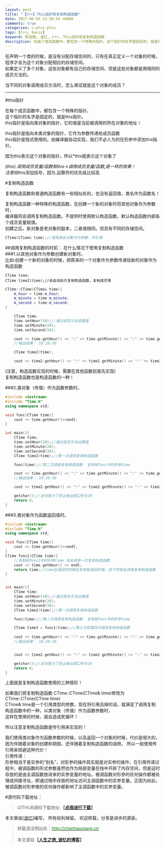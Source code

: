 ```yaml
---
layout: post
title: "【C++】This指针和复制构造函数"
date: 2017-06-03 13:38:54 +0800
comments: true
categories: c-plus-plus
tags: [C++, basis]
keyword: 陈浩翔, 谙忆, C++, This指针和复制构造函数
description: 在每个成员函数中，都包含一个特殊的指针。这个指针的名字是固定的，就是this指针。this指针是指向类对象的指针，它的值是当前被调用的所在对象的地址！  
---
```


在声明一个类的时候，是没有分配存储空间的，只有在真正定义一个对象的时候，程序才会为这个对象分配相应的存储空间。  
如果定义了多个对象，这些对象都有自己的存储空间，但是这些对象都是用相同的成员方法的。  

当不同的对象调用成员方法时，怎么保证就是这个对象的成员？

<!-- more -->
----------

#this指针

在每个成员函数中，都包含一个特殊的指针。  
这个指针的名字是固定的，就是this指针。  
this指针是指向类对象的指针，它的值是当前被调用的所在对象的地址！  

this指针是指向本类对象的指针，它作为参数传递给成员函数  
this指针是隐式使用的。由编译器自动实现，我们不必人为的在形参中添加this指针。 

因为this表示这个对象的指针，所以*this就表示这个对象了  

(*this).调用成员变量/函数和this->调用成员变量/函数,是一样的效果！  
注意给*this添加括号，因为.运算符的优先级比较高  

#复制构造函数

复制构造函数和普通构造函数有一些相似处的，也没有返回值，类名作为函数名！  

复制构造函数一种特殊的构造函数，在创建一个新的对象时将其他对象作为参数时，  
编译器将会调用复制构造函数。不提供时使用默认构造函数。默认构造函数内部各个成员变量赋值。  
创建之后，新对象是老对象的副本，二者值相同。但具有不同的存储空间。  
```C++ 形式
CTime(CTime& time);//使用类名对象作为参数，传引用
```

##调用复制构造函数的时机：
在什么情况下使用复制构造函数  
###1.以其他对象作为参数创建新对象时。  
比如:创建一个新的对象的时候，把原来的一个对象作为参数传递给新的对象作为构造函数  
```
CTime time;
CTime time2(time);//会自动执行复制构造函数，复制成员等  
```  
```c++ 复制构造函数
CTime::CTime(CTime& time){
	m_hour = time.m_hour;
	m_minute = time.m_minute;
	m_second = time.m_second;
}
```

```c++ 通过复制构造函数复制原来的time
	CTime time;
	time.setHour(10);//通过成员方法设置值
	time.setMinute(20);
	time.setSecond(30);

	cout << time.getHour() << ":" << time.getMinute() << ":" << time.getSecond() << endl;
	//输出结果： 10:20:30

	CTime time2(time);

	cout << time2.getHour() << ":" << time2.getMinute() << ":" << time2.getSecond() << endl;

```
(注意，构造函数实现的时候，需要在其他函数前面先实现)  
复制构造函数也是构造函数的一种！  

###2.类对象（传值）作为函数参数时。
```C++ 类对象（传值）作为函数参数时。
#include <iostream>
#include "Time.h"
using namespace std;

void func(CTime time){
	cout << time.getHour()<<endl;
}

int main(){
	CTime time;
	time.setHour(10);//通过成员方法设置值
	time.setMinute(20);
	time.setSecond(30);
	CTime time2(time);//第一次调用复制构造函数

	func(time);//第二次调用复制构造函数  复制给func中的形参time

	cout << time.getHour() << ":" << time.getMinute() << ":" << time.getSecond() << endl;
	//输出结果： 10:20:30

	cout << time2.getHour() << ":" << time2.getMinute() << ":" << time2.getSecond() << endl;

	getchar();//这句是为了防止输出窗口秒关闭
	return 0;
}
```
  
###3.类对象作为函数返回值时。
```C++ 类对象作为函数返回值时。
#include <iostream>
#include "Time.h"
using namespace std;

void func(CTime time){
	cout << time.getHour()<<endl;
}
CTime func1(CTime time){
	//复制给func1中的形参time 也会调用一次复制构造函数
	cout << time.getHour() << endl;
	return time;//time在返回的时候会复制给返回的值，这个时候会调用复制构造函数
}


int main(){
	CTime time;
	time.setHour(10);//通过成员方法设置值
	time.setMinute(20);
	time.setSecond(30);
	CTime time2(time);//第一次调用复制构造函数

	func(time);//第二次调用复制构造函数  复制给func中的形参time

	CTime time3 = func1(time);//第三次和第四次调用复制构造函数
	
	cout << time.getHour() << ":" << time.getMinute() << ":" << time.getSecond() << endl;
	//输出结果： 10:20:30


	cout << time2.getHour() << ":" << time2.getMinute() << ":" << time2.getSecond() << endl;

	getchar();//这句是为了防止输出窗口秒关闭
	return 0;
}
```

上面就是复制构造函数使用的三种情形！  

如果我们把复制构造函数 CTime::CTime(CTime& time)修改为CTime::CTime(CTime time)   
CTime& time是一个引用类型的参数，现在将引用去掉的话，就满足了调用复制构造函数中的一种，以类对象（传值）作为函数参数时，  
这样在使用的时候，就会造成死循环！  

所以注意复制构造函数是传引用来实现的！    

我们使用类对象作为函数参数的时候，以及返回一个对象的时候，代价是很大的，  
因为伴随着对象的创建和销毁，还伴随着复制构造函数的调用， 所以一般使用传引用来规避这种代价！  
引用传递：  
形参相当于是实参的“别名”，对形参的操作其实就是对实参的操作，在引用传递过程中，被调函数的形式参数虽然也作为局部变量在栈中开辟了内存空间，但是这时存放的是由主调函数放进来的实参变量的地址。被调函数对形参的任何操作都被处理成间接寻址，即通过栈中存放的地址访问主调函数中的实参变量。正因为如此，被调函数对形参做的任何操作都影响了主调函数中的实参变量。  

#源代码下载地址：
<blockquote cite='陈浩翔'>
GITHUB源码下载地址:<strong>【<a href='https://github.com/chenhaoxiang/C-Study/tree/master/20170603/test2' target='_blank'>点我进行下载</a>】</strong></p>
</blockquote>


本文章由<a href="http://chenhaoxiang.cn/">[谙忆]</a>编写， 所有权利保留。 
欢迎转载，分享是进步的源泉。
<blockquote cite='陈浩翔'>
<p background-color='#D3D3D3'>转载请注明出处：<a href='http://chenhaoxiang.cn'><font color="green">http://chenhaoxiang.cn</font></a><br><br>
本文源自<strong>【<a href='http://chenhaoxiang.cn' target='_blank'>人生之旅_谙忆的博客</a>】</strong></p>
</blockquote>
